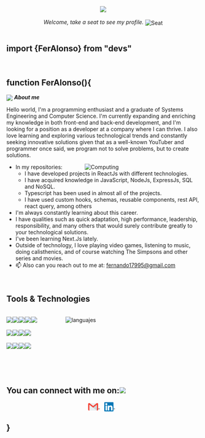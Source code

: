 <p align="center">
  <a href="https://github.com/DenverCoder1/readme-typing-svg"><img src="https://readme-typing-svg.herokuapp.com?font=Time+New+Roman&color=%519bff&size=35&center=true&vCenter=true&width=750&height=100&lines=/**+Hey+there+I'm+Fernando+Alonso+👋+*/"></a>
</p>

<div align="center">
  <i>Welcome, take a seat to see my profile.</i>
  <img align="center" width=250px alt="Seat" src="https://media.giphy.com/media/oWjyixDbWuAk8/giphy.gif?cid=790b7611non01xht41tn9g8pxgwuym9okmo8i09rehf0j8nq&ep=v1_gifs_search&rid=giphy.gif&ct=g" />
</div>
<br>

<h2>import {FerAlonso} from "devs"</h2>
<br>
<h2>function FerAlonso(){</h2>

<img align="center" src="https://media.giphy.com/media/n94wn2zANUnU3Q4di0/giphy.gif?cid=ecf05e47f3jd05nj21t5231e3ybyiqaqypz1m1rdclwsdluk&ep=v1_stickers_search&rid=giphy.gif&ct=s" width="100px">&nbsp;***About me***

Hello world, I'm a programming enthusiast and a graduate of Systems Engineering and Computer Science. I'm currently expanding and enriching my knowledge in both front-end and back-end development, and I'm looking for a position as a developer at a company where I can thrive. I also love learning and exploring various technological trends and constantly seeking innovative solutions given that as a well-known YouTuber and programmer once said, we program not to solve problems, but to create solutions.

<img align="right" width=300px alt="Computing" src="https://media.giphy.com/media/vpURqIvpuDguQ/giphy.gif?cid=ecf05e47p7cc84cl268a05935mrmbm14z3w0h4uc0bre2xpp&ep=v1_gifs_search&rid=giphy.gif&ct=g" />

- In my repositories:
  - I have developed projects in ReactJs with different technologies.
  - I have acquired knowledge in JavaScript, NodeJs, ExpressJs, SQL and NoSQL.
  - Typescript has been used in almost all of the projects.
  - I have used custom hooks, schemas, reusable components, rest API, react query, among others
- I'm always constantly learning about this career.
- I have qualities such as quick adaptation, high performance, leadership, responsibility, and many others that would surely contribute greatly to your technological solutions.<br>
- I've been learning Next.Js lately.
- Outside of technology, I love playing video games, listening to music, doing calisthenics, and of course watching The Simpsons and other series and movies.
- 📫 Also can you reach out to me at: <a href="fernando17995@gmail.com">fernando17995@gmail.com</a>

<div>
<br>
<h2> Tools & Technologies </h4>
<br>
<div>
  <img align="right" width=350px alt="languajes" src="https://github-readme-stats.vercel.app/api/top-langs/?username=FerAlonso17&layout=compact&theme=dark" />
 
  <div>
    <img align="left" src="https://img.shields.io/badge/HTML5-E34F26?style=for-the-badge&logo=html5&logoColor=white">
    <img align="left" src="https://img.shields.io/badge/CSS3-1572B6?style=for-the-badge&logo=css3&logoColor=white">
    <img align="left" src="https://img.shields.io/badge/JavaScript-F7DF1E?style=for-the-badge&logo=javascript&logoColor=black">
    <img align="left" src="https://img.shields.io/badge/react-%2320232a.svg?style=for-the-badge&logo=react&logoColor=%2361DAFB">
    <img align="left" src="https://img.shields.io/badge/node.js-6DA55F?style=for-the-badge&logo=node.js&logoColor=white">
  </div>
  <br><br>
  <div>
    <img align="left" src="https://img.shields.io/badge/express.js-%23404d59.svg?style=for-the-badge&logo=express&logoColor=%2361DAFB">
    <img align="left" src= "https://img.shields.io/badge/postgres-%23316192.svg?style=for-the-badge&logo=postgresql&logoColor=white">
    <img align="left" src= "https://img.shields.io/badge/MongoDB-%234ea94b.svg?style=for-the-badge&logo=mongodb&logoColor=white">
    <img align="left" src="https://img.shields.io/badge/Git-F05032?style=for-the-badge&logo=git&logoColor=white">
  </div>
  <br><br>
  <div>
    <img align="left" src="https://img.shields.io/badge/tailwindcss-%2338B2AC.svg?style=for-the-badge&logo=tailwind-css&logoColor=white">
    <img align="left" src="https://img.shields.io/badge/Sequelize-52B0E7?style=for-the-badge&logo=Sequelize&logoColor=white">
    <img align="left" src="https://img.shields.io/badge/Postman-FF6C37?style=for-the-badge&logo=postman&logoColor=white">
    <img align="left" src="https://img.shields.io/badge/zod-%233068b7.svg?style=for-the-badge&logo=zod&logoColor=white">  
  </div>
</div>
<!--
<br><br>
<img align="left" src="https://img.shields.io/badge/express.js-%23404d59.svg?style=for-the-badge&logo=express&logoColor=%2361DAFB">
<img align="left" src= "https://img.shields.io/badge/postgres-%23316192.svg?style=for-the-badge&logo=postgresql&logoColor=white">
<img align="left" src= "https://img.shields.io/badge/MongoDB-%234ea94b.svg?style=for-the-badge&logo=mongodb&logoColor=white">
<img align="left" src="https://img.shields.io/badge/Git-F05032?style=for-the-badge&logo=git&logoColor=white">
<br><br>
<img align="left" src="https://img.shields.io/badge/tailwindcss-%2338B2AC.svg?style=for-the-badge&logo=tailwind-css&logoColor=white">
<img align="left" src="https://img.shields.io/badge/Sequelize-52B0E7?style=for-the-badge&logo=Sequelize&logoColor=white">
<img align="left" src="https://img.shields.io/badge/Postman-FF6C37?style=for-the-badge&logo=postman&logoColor=white">
<img align="left" src="https://img.shields.io/badge/zod-%233068b7.svg?style=for-the-badge&logo=zod&logoColor=white">  -->

<br><br><br><br>

<h2>You can connect with me on:<img src='https://raw.githubusercontent.com/ShahriarShafin/ShahriarShafin/main/Assets/handshake.gif' width="100px"> </h2>

<p align="center">
  <a href="fernando17995@gmail.com" >
    <img align="center" alt="Shourya742 | Gmail" width="26px" src="https://github.com/SatYu26/SatYu26/blob/master/Assets/Gmail.svg" />
  </a> &nbsp;&nbsp;
  
  <a href="https://www.linkedin.com/in/fernando-alonso-angeles-millones-3a5715170/" target="_blank">
    <img align="center" alt="Shourya742 | Linkedin" width="24px" src="https://github.com/SatYu26/SatYu26/blob/master/Assets/Linkedin.svg" />
  </a> &nbsp;&nbsp;
<p>

<h2>}</h2>

<!--
<div align="left">
  <i align="center"><b>//OPEN THE FUNCTION FOR SEE</b></i>
  <img align="center" width=100px alt="Open" src="https://media.giphy.com/media/SEgrWbhtCUSuhlqsSy/giphy.gif?cid=ecf05e47epi8ozciistq0tgss9ig14bx3flsz014mtlj96h5&ep=v1_stickers_search&rid=giphy.gif&ct=ts" />
</div>
<br><br>
<h1 align="center"><b>/** Hey there! I'm Fernando Alonso 👋 */</b></h1>
**FerAlonso17/FerAlonso17** is a ✨ _special_ ✨ repository because its `README.md` (this file) appears on your GitHub profile.
Always+learning+new+things
Here are some ideas to get you started:

- 🔭 I’m currently working on ...
- 🌱 I’m currently learning ...
- 👯 I’m looking to collaborate on ...
- 🤔 I’m looking for help with ...
- 💬 Ask me about ...
- 📫 How to reach me: ...
- 😄 Pronouns: ...
- ⚡ Fun fact: ...
-->

